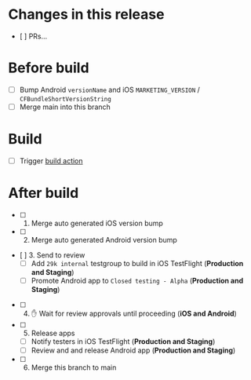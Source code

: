# Changes in this release

- [ ] PRs...

# Before build

- [ ] Bump Android `versionName` and iOS `MARKETING_VERSION` / `CFBundleShortVersionString`
- [ ] Merge main into this branch

# Build

- [ ] Trigger [build action](https://github.com/29ki/29k/actions/workflows/build.yml)

# After build

- [ ] 1. Merge auto generated iOS version bump
- [ ] 2. Merge auto generated Android version bump
- [ ] 3. Send to review
  - [ ] Add `29k internal` testgroup to build in iOS TestFlight (**Production and Staging**)
  - [ ] Promote Android app to `Closed testing - Alpha` (**Production and Staging**)
- [ ] 4. ✋ Wait for review approvals until proceeding (**iOS and Android**)
- [ ] 5. Release apps
  - [ ] Notify testers in iOS TestFlight (**Production and Staging**)
  - [ ] Review and and release Android app (**Production and Staging**)
- [ ] 6. Merge this branch to main
